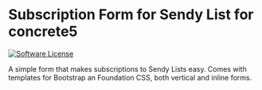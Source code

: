 # Subscription Form for Sendy List for concrete5

[![Software License](https://img.shields.io/badge/license-MIT-brightgreen.svg?style=flat-square)](LICENSE)

A simple form that makes subscriptions to Sendy Lists easy. Comes with templates for Bootstrap an Foundation CSS, both vertical and inline forms.
